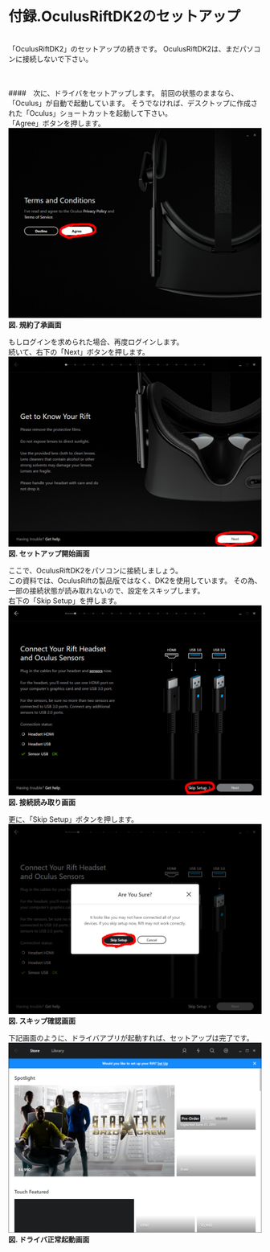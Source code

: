 # 付録.OculusRiftDK2のセットアップ
<br>
「OculusRiftDK2」のセットアップの続きです。 
OculusRiftDK2は、まだパソコンに接続しないで下さい。
<br>
<br>
<br>



####　次に、ドライバをセットアップします。 
前回の状態のままなら、「Oculus」が自動で起動しています。
そうでなければ、デスクトップに作成された「Oculus」ショートカットを起動して下さい。
<br>
「Agree」ボタンを押します。
![](/Graphics/Oculus_Rift_DK2/Setup/1.jpg)  
**図. 規約了承画面**
<br>


もしログインを求められた場合、再度ログインします。
<br>
続いて、右下の「Next」ボタンを押します。
![](/Graphics/Oculus_Rift_DK2/Setup/2.jpg)  
**図. セットアップ開始画面**
<br>


ここで、OculusRiftDK2をパソコンに接続しましょう。
<br>
この資料では、OculusRiftの製品版ではなく、DK2を使用しています。
その為、一部の接続状態が読み取れないので、設定をスキップします。
<br>
右下の「Skip Setup」を押します。
![](/Graphics/Oculus_Rift_DK2/Setup/3.jpg)  
**図. 接続読み取り画面**
<br>


更に、「Skip Setup」ボタンを押します。
![](/Graphics/Oculus_Rift_DK2/Setup/4.jpg)  
**図. スキップ確認画面**
<br>


下記画面のように、ドライバアプリが起動すれば、セットアップは完了です。
![](/Graphics/Oculus_Rift_DK2/Setup/5.jpg)  
**図. ドライバ正常起動画面**
<br>


